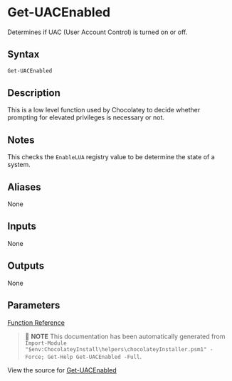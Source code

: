﻿---
Order: 110
xref: get-uacenabled
Title: Get-UACEnabled
Description: Information on Get-UACEnabled function
RedirectFrom:
  - docs/helpers-get-uac-enabled
  - docs/helpersgetuacenabled
---

# Get-UACEnabled

<!-- This documentation is automatically generated from https://github.com/chocolatey/choco/blob/master/src/chocolatey.resources/helpers/functions/Get-UACEnabled.ps1 using https://github.com/chocolatey/choco/blob/master/GenerateDocs.ps1. Contributions are welcome at the original location(s). -->

Determines if UAC (User Account Control) is turned on or off.

## Syntax

~~~powershell
Get-UACEnabled
~~~

## Description

This is a low level function used by Chocolatey to decide whether
prompting for elevated privileges is necessary or not.

## Notes

This checks the `EnableLUA` registry value to be determine the state of
a system.

## Aliases

None

## Inputs

None

## Outputs

None

## Parameters
 



[Function Reference](xref:powershell-reference)

> :memo: **NOTE** This documentation has been automatically generated from `Import-Module "$env:ChocolateyInstall\helpers\chocolateyInstaller.psm1" -Force; Get-Help Get-UACEnabled -Full`.

View the source for [Get-UACEnabled](https://github.com/chocolatey/choco/blob/master/src/chocolatey.resources/helpers/functions/Get-UACEnabled.ps1)
